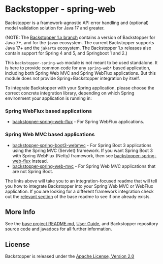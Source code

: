 # Backstopper - spring-web

Backstopper is a framework-agnostic API error handling and (optional) model validation solution for Java 17 and greater.

(NOTE: The [Backstopper 1.x branch](https://github.com/Nike-Inc/backstopper/tree/v1.x) contains a version of
Backstopper for Java 7+, and for the `javax` ecosystem. The current Backstopper supports Java 17+ and the `jakarta`
ecosystem. The Backstopper 1.x releases also contain support for Spring 4 and 5, and Springboot 1 and 2.)

This `backstopper-spring-web` module is not meant to be used standalone. It is here to provide common code for any
`spring-web*` based application, including both Spring Web MVC and Spring WebFlux applications. But this module
does not provide Spring+Backstopper integration by itself.

To integrate Backstopper with your Spring application, please choose the correct concrete integration library,
depending on which Spring environment your application is running in:

### Spring WebFlux based applications

* [backstopper-spring-web-flux](../backstopper-spring-web-flux) - For Spring WebFlux applications.

### Spring Web MVC based applications

* [backstopper-spring-boot3-webmvc](../backstopper-spring-boot3-webmvc) - For Spring Boot 3 applications using the 
Spring MVC (Servlet) framework. If you want Spring Boot 3 with Spring WebFlux (Netty) framework, then see 
[backstopper-spring-web-flux](../backstopper-spring-web-flux) instead. 
* [backstopper-spring-web-mvc](../backstopper-spring-web-mvc) - For Spring Web MVC applications that are not
Spring Boot.

The links above will take you to an integration-focused readme that will tell you how to integrate Backstopper into
your Spring Web MVC or WebFlux application. If you are looking for a different framework integration check out the 
[relevant section](../README.md#framework_modules) of the base readme to see if one already exists.
 
## More Info

See the [base project README.md](../README.md), [User Guide](../USER_GUIDE.md), and Backstopper repository source 
code and javadocs for all further information.

## License

Backstopper is released under the [Apache License, Version 2.0](http://www.apache.org/licenses/LICENSE-2.0)
